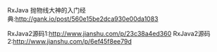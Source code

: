 RxJava
抛物线大神的入门经典:http://gank.io/post/560e15be2dca930e00da1083

RxJava2源码1:http://www.jianshu.com/p/23c38a4ed360
RxJava2源码2:http://www.jianshu.com/p/6ef45f8ee79d


